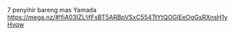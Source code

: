 7 penyihir bareng mas Yamada https://mega.nz/#!fiA03IZL!ifFsBT5ARBpVSxC554TtYtQOGlEeOgGsRXnsH1yHvqw
